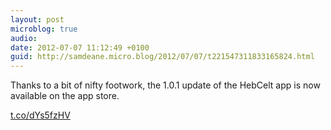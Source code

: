```yaml
---
layout: post
microblog: true
audio: 
date: 2012-07-07 11:12:49 +0100
guid: http://samdeane.micro.blog/2012/07/07/t221547311833165824.html
---
```

Thanks to a bit of nifty footwork, the 1.0.1 update of the HebCelt app is now available on the app store.

[t.co/dYs5fzHV](http://t.co/dYs5fzHV)
